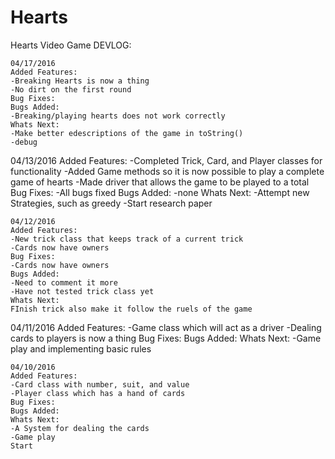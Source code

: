 # Hearts
Hearts Video Game
DEVLOG:
~~~~~~~~~~~~~~~~~~~~~~~~~~~~~~~~~~~~~~~~~~~~~~~~~~~~~~~~~~~~~~~~~~~~~~~~~~~~~~~
04/17/2016
Added Features:
-Breaking Hearts is now a thing
-No dirt on the first round
Bug Fixes:
Bugs Added:
-Breaking/playing hearts does not work correctly
Whats Next:
-Make better edescriptions of the game in toString()
-debug
~~~~~~~~~~~~~~~~~~~~~~~~~~~~~~~~~~~~~~~~~~~~~~~~~~~~~~~~~~~~~~~~~~~~~~~~~~~~~~~
04/13/2016
Added Features:
-Completed Trick, Card, and Player classes for functionality
-Added Game methods so it is now possible to play a complete game of hearts
-Made driver that allows the game to be played to a total
Bug Fixes:
-All bugs fixed
Bugs Added:
-none
Whats Next:
-Attempt new Strategies, such as greedy
-Start research paper
~~~~~~~~~~~~~~~~~~~~~~~~~~~~~~~~~~~~~~~~~~~~~~~~~~~~~~~~~~~~~~~~~~~~~~~~~~~~~~~
04/12/2016
Added Features:
-New trick class that keeps track of a current trick
-Cards now have owners
Bug Fixes:
-Cards now have owners
Bugs Added:
-Need to comment it more
-Have not tested trick class yet
Whats Next:
FInish trick also make it follow the ruels of the game
~~~~~~~~~~~~~~~~~~~~~~~~~~~~~~~~~~~~~~~~~~~~~~~~~~~~~~~~~~~~~~~~~~~~~~~~~~~~~~~
04/11/2016
Added Features:
-Game class which will act as a driver
-Dealing cards to players is now a thing
Bug Fixes:
Bugs Added:
Whats Next:
-Game play and implementing basic rules
~~~~~~~~~~~~~~~~~~~~~~~~~~~~~~~~~~~~~~~~~~~~~~~~~~~~~~~~~~~~~~~~~~~~~~~~~~~~~~~
04/10/2016
Added Features:
-Card class with number, suit, and value
-Player class which has a hand of cards
Bug Fixes:
Bugs Added:
Whats Next:
-A System for dealing the cards
-Game play
Start